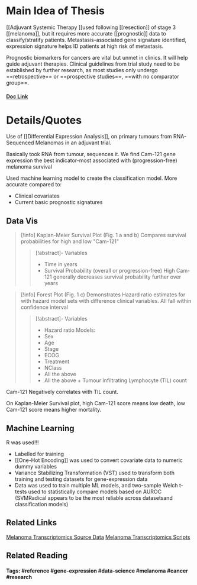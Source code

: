 # Main Idea of Thesis

[[Adjuvant Systemic Therapy ]]used following [[resection]] of stage 3 [[melanoma]], but it requires more accurate [[prognostic]] data to classify/stratify patients.
Metastasis-associated gene signature identified, expression signature helps ID patients at high risk of metastasis.

Prognostic biomarkers for cancers are vital but unmet in clinics. It will help guide adjuvant therapies. Clinical guidelines from trial study need to be established by further research, as most studies only undergo ==retrospective== or ==prospective studies==, ==with no comparator group==.

#### [Doc Link](Tumour%20gene%20expression%20signature%20in%20primary%20melanoma%20predicts%20long-term%20outcomes.pdf)

# Details/Quotes

Use of [[Differential Expression Analysis]], on primary tumours from RNA-Sequenced Melanomas in an adjuvant trial.

Basically took RNA from tumour, sequences it. We find Cam-121 gene expression the best indicator-most associated with (progression-free) melanoma survival

Used machine learning model to create the classification model. More accurate compared to:
- Clinical covariates
- Current basic prognostic signatures

## Data Vis
> [!info] Kaplan-Meier Survival Plot (Fig. 1 a and b)
> Compares survival probabilities for high and low "Cam-121"
> > [!abstract]- Variables
> > - Time in years
> > - Survival Probability (overall or progression-free)
> > High Cam-121 generally decreases survival probability further over years
> 

> [!info] Forest Plot (Fig. 1 c) 
> Demonstrates Hazard ratio estimates for with hazard model sets with difference clinical variables. All fall within confidence interval
> > [!abstract]- Variables
> > - Hazard ratio
> > Models:
> > - Sex
> > - Age
> > - Stage
> > - ECOG
> > - Treatment
> > - NClass
> > - All the above
> > - All the above + Tumour Infiltrating Lymphocyte (TIL) count

Cam-121 Negatively correlates with TIL count.

On Kaplan-Meier Survival plot, high Cam-121 score means low death, low Cam-121 score means higher mortality.

## Machine Learning

R was used!!!
- Labelled for training
- [[One-Hot Encoding]] was used to convert covariate data to numeric dummy variables
- Variance Stabilizing Transformation (VST) used to transform both training and testing datasets for gene-expression data
- Data was used to train multiple ML models, and two-sample Welch t-tests used to statistically compare models based on AUROC (SVMRadical appears to be the most reliable across datasetsand classification models)

## Related Links
[Melanoma Transcriptomics Source Data](https://github.com/Manikgarg/MelanomaTranscriptomics/tree/master/Source_Data)
[Melanoma Transcriptomics Scripts](https://github.com/Manikgarg/MelanomaTranscriptomics/tree/master/scripts)

## Related Reading



#### Tags: #reference #gene-expression #data-science #melanoma #cancer #research 